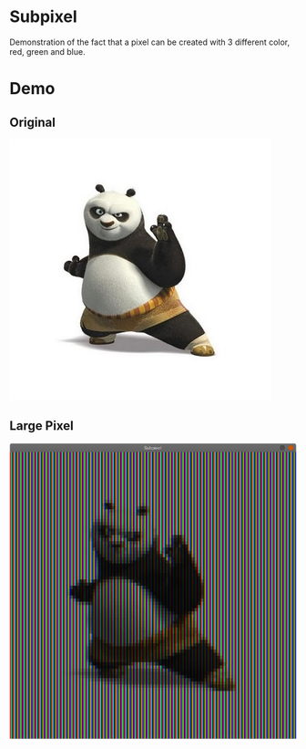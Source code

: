 # Subpixel
Demonstration of the fact that a pixel can be created with 3 different color, red, green and blue.

# Demo

## Original
![Output](./data/panda.jpg)

## Large Pixel
![Output](./frames/out.png)
